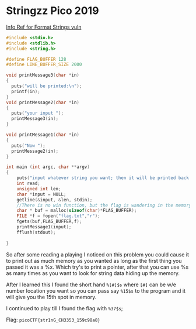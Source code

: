 # Stringzz Pico 2019

[Info Ref for Format Strings vuln](http://www.cis.syr.edu/~wedu/Teaching/cis643/LectureNotes_New/Format_String.pdf)

```c
#include <stdio.h>
#include <stdlib.h>
#include <string.h>

#define FLAG_BUFFER 128
#define LINE_BUFFER_SIZE 2000

void printMessage3(char *in)
{
  puts("will be printed:\n");
  printf(in);
}
void printMessage2(char *in)
{
  puts("your input ");
  printMessage3(in);
}

void printMessage1(char *in)
{
  puts("Now ");
  printMessage2(in);
}

int main (int argc, char **argv)
{
    puts("input whatever string you want; then it will be printed back:\n");
    int read;
    unsigned int len;
    char *input = NULL;
    getline(&input, &len, stdin);
    //There is no win function, but the flag is wandering in the memory!
    char * buf = malloc(sizeof(char)*FLAG_BUFFER);
    FILE *f = fopen("flag.txt","r");
    fgets(buf,FLAG_BUFFER,f);
    printMessage1(input);
    fflush(stdout);
 
}
```

So after some reading a playing I noticed on this problem you could cause it to print out as much memory as you wanted as long as the first thing you passed it was a %x. Which try's to print a pointer, after that you can use %s as many times as you want to look for string data hiding up the memory. 

After I learned this I found the short hand `%[#]$s` where `[#]` can be w/e number location you want so you can pass say `%15$s` to the program and it will give you the 15th spot in memory. 

I continued to play till I found the flag with `%37$s`; 

Flag: `picoCTF{str1nG_CH3353_159c98a8}`